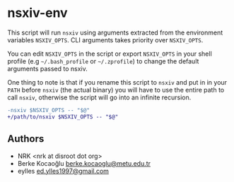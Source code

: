 # nsxiv-env

This script will run `nsxiv` using arguments extracted from the environment
variables `NSXIV_OPTS`. CLI arguments takes priority over `NSXIV_OPTS`.

You can edit `NSXIV_OPTS` in the script or export `NSXIV_OPTS` in your shell
profile (e.g `~/.bash_profile` or `~/.zprofile`) to change the default
arguments passed to nsxiv.

One thing to note is that if you rename this script to `nsxiv` and put in in
your `PATH` before `nsxiv` (the actual binary) you will have to use the entire
path to call `nsxiv`, otherwise the script will go into an infinite recursion.

```diff
-nsxiv $NSXIV_OPTS -- "$@"
+/path/to/nsxiv $NSXIV_OPTS -- "$@"
```

## Authors

* NRK \<nrk at disroot dot org>
* Berke Kocaoğlu <berke.kocaoglu@metu.edu.tr>
* eylles <ed.ylles1997@gmail.com>
